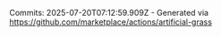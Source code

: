 Commits: 2025-07-20T07:12:59.909Z - Generated via https://github.com/marketplace/actions/artificial-grass
<br>
